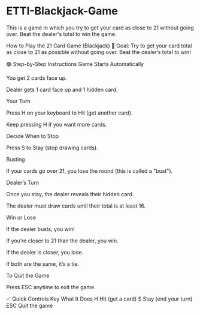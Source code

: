 # ETTI-Blackjack-Game
This is a game in which you try to get your card as close to 21 without going over. Beat the dealer's total to win the game.



How to Play the 21 Card Game (Blackjack)
🎯 Goal:
Try to get your card total as close to 21 as possible without going over.
 Beat the dealer’s total to win!

🟢 Step-by-Step Instructions
Game Starts Automatically


You get 2 cards face up.

Dealer gets 1 card face up and 1 hidden card.

Your Turn

Press H on your keyboard to Hit (get another card).

Keep pressing H if you want more cards.

Decide When to Stop

Press S to Stay (stop drawing cards).

Busting

If your cards go over 21, you lose the round (this is called a "bust").

Dealer’s Turn


Once you stay, the dealer reveals their hidden card.


The dealer must draw cards until their total is at least 16.


Win or Lose


If the dealer busts, you win!


If you’re closer to 21 than the dealer, you win.


If the dealer is closer, you lose.


If both are the same, it’s a tie.


To Quit the Game


Press ESC anytime to exit the game.



✅ Quick Controls
Key
What It Does
H
Hit (get a card)
S
Stay (end your turn)
ESC
Quit the game


